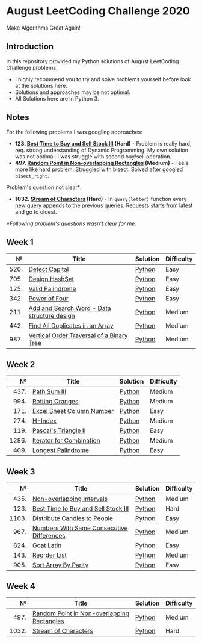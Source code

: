 # August LeetCoding Challenge 2020
Make Algorithms Great Again!

## Introduction
In this repository provided my Python solutions of August LeetCoding Challenge problems. 
- I highly recommend you to try and solve problems yourself before look at the solutions here.
- Solutions and approaches may be not optimal.
- All Solutions here are in Python 3.

## Notes
For the following problems I was googling approaches:
* <b>123\. <ins>Best Time to Buy and Sell Stock III</ins> (Hard)</b> - Problem is really hard, req. strong understanding of Dynamic Programming. My own solution was not optimal. I was struggle with second buy/sell operation.
* <b>497\. <ins>Random Point in Non-overlapping Rectangles</ins> (Medium)</b>  - Feels more like hard problem. Struggled with bisect. Solved after googled `bisect_right`.

Problem's question not clear*:
* <b>1032\. <ins>Stream of Characters</ins> (Hard)</b>  - In `query(letter)` function every new query appends to the previous queries. Requests starts from latest and go to oldest.

_*Following problem's questions wasn't clear for me._

## Week 1
|№|Title|Solution|Difficulty|
| ----: | --- | --- | --- |
|520.|[Detect Capital](https://leetcode.com/problems/detect-capital/)|[Python](/Week%201/520.DetectCapital.py)|Easy|
|705.|[Design HashSet](https://leetcode.com/problems/design-hashset/)|[Python](/Week%201/705.DesignHashSet.py)|Easy|
|125.|[Valid Palindrome](https://leetcode.com/problems/valid-palindrome/)|[Python](/Week%201/125.ValidPalindrome.py)|Easy|
|342.|[Power of Four](https://leetcode.com/problems/power-of-four/)|[Python](/Week%201/342.PowerofFour.py)|Easy|
|211.|[Add and Search Word - Data structure design](https://leetcode.com/problems/add-and-search-word-data-structure-design/)|[Python](/Week%201/211.AddandSearchWord-Datastructuredesign.py)|Medium|
|442.|[Find All Duplicates in an Array](https://leetcode.com/problems/find-all-duplicates-in-an-array/)|[Python](/Week%201/442.FindAllDuplicatesinanArray.py)|Medium|
|987.|[Vertical Order Traversal of a Binary Tree](https://leetcode.com/problems/vertical-order-traversal-of-a-binary-tree/)|[Python](/Week%201/987.VerticalOrderTraversalofaBinaryTree.py)|Medium|

## Week 2
|№|Title|Solution|Difficulty|
| ----: | --- | --- | --- |
|437.|[Path Sum III](https://leetcode.com/problems/path-sum-iii/)|[Python](/Week%202/437.PathSumIII.py)|Medium|
|994.|[Rotting Oranges](https://leetcode.com/problems/rotting-oranges/)|[Python](/Week%202/994.RottingOranges.py)|Medium|
|171.|[Excel Sheet Column Number](https://leetcode.com/problems/excel-sheet-column-number/)|[Python](/Week%202/171.ExcelSheetColumnNumber.py)|Easy|
|274.|[H-Index](https://leetcode.com/problems/h-index/)|[Python](/Week%202/274.H-Index.py)|Medium|
|119.|[Pascal's Triangle II](https://leetcode.com/problems/pascals-triangle-ii/)|[Python](/Week%202/119.PascalsTriangleII.py)|Easy|
|1286.|[Iterator for Combination](https://leetcode.com/problems/iterator-for-combination/)|[Python](/Week%202/1286.IteratorforCombination.py)|Medium|
|409.|[Longest Palindrome](https://leetcode.com/problems/longest-palindrome/)|[Python](/Week%202/409.LongestPalindrome.py)|Easy|

## Week 3
|№|Title|Solution|Difficulty|
| ----: | --- | --- | --- |
|435.|[Non-overlapping Intervals](https://leetcode.com/problems/non-overlapping-intervals/)|[Python](/Week%203/435.Non-overlappingIntervals.py)|Medium|
|123.|[Best Time to Buy and Sell Stock III](https://leetcode.com/problems/best-time-to-buy-and-sell-stock-iii/)|[Python](/Week%203/123.BestTimetoBuyandSellStockIII.py)|Hard|
|1103.|[Distribute Candies to People](https://leetcode.com/problems/distribute-candies-to-people/)|[Python](/Week%203/1103.DistributeCandiestoPeople.py)|Easy|
|967.|[Numbers With Same Consecutive Differences](https://leetcode.com/problems/numbers-with-same-consecutive-differences/)|[Python](/Week%203/967.NumbersWithSameConsecutiveDifferences.py)|Medium|
|824.|[Goat Latin](https://leetcode.com/problems/goat-latin/)|[Python](/Week%203/824.GoatLatin.py)|Easy|
|143.|[Reorder List](https://leetcode.com/problems/reorder-list/)|[Python](/Week%203/143.ReorderList.py)|Medium|
|905.|[Sort Array By Parity](https://leetcode.com/problems/sort-array-by-parity/)|[Python](/Week%203/905.SortArrayByParity.py)|Easy|

## Week 4
|№|Title|Solution|Difficulty|
| ----: | --- | --- | --- |
|497.|[Random Point in Non-overlapping Rectangles](https://leetcode.com/problems/random-point-in-non-overlapping-rectangles/)|[Python](/Week%204/497.RandomPointinNon-overlappingRectangles.py)|Medium|
|1032.|[Stream of Characters](https://leetcode.com/problems/stream-of-characters/)|[Python](/Week%204/1032.StreamofCharacters.py)|Hard|

